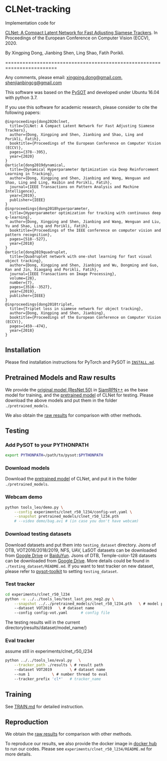 # CLNet-tracking
Implementation code for

[CLNet: A Compact Latent Network for Fast Adjusting Siamese Trackers](https://www.researchgate.net/publication/343601521_CLNet_A_Compact_Latent_Network_for_Fast_Adjusting_Siamese_Trackers). In Proceedings of the European Conference on Computer Vision (ECCV), 2020.

By Xingping Dong, Jianbing Shen, Ling Shao, Fatih Porikli.

========================================================================

Any comments, please email: xingping.dong@gmail.com, shenjianbingcg@gmail.com

This software was based on the [PySOT](https://github.com/STVIR/pysot) and developed under Ubuntu 16.04 with python 3.7.

If you use this software for academic research, please consider to cite the following papers:


```
@inproceedings{dong2020clnet,
  title={CLNet: A Compact Latent Network for Fast Adjusting Siamese Trackers},
  author={Dong, Xingping and Shen, Jianbing and Shao, Ling and Porikli, Fatih},
  booktitle={Proceedings of the European Conference on Computer Vision (ECCV)},
  pages={378--395},
  year={2020}
}
@article{dong2019dynamical,
  title={Dynamical Hyperparameter Optimization via Deep Reinforcement Learning in Tracking},
  author={Dong, Xingping and Shen, Jianbing and Wang, Wenguan and Shao, Ling and Ling, Haibin and Porikli, Fatih},
  journal={IEEE Transactions on Pattern Analysis and Machine Intelligence},
  year={2019},
  publisher={IEEE}
}
@inproceedings{dong2018hyperparameter,
  title={Hyperparameter optimization for tracking with continuous deep q-learning},
  author={Dong, Xingping and Shen, Jianbing and Wang, Wenguan and Liu, Yu and Shao, Ling and Porikli, Fatih},
  booktitle={Proceedings of the IEEE conference on computer vision and pattern recognition},
  pages={518--527},
  year={2018}
}
@article{dong2019quadruplet,
  title={Quadruplet network with one-shot learning for fast visual object tracking},
  author={Dong, Xingping and Shen, Jianbing and Wu, Dongming and Guo, Kan and Jin, Xiaogang and Porikli, Fatih},
  journal={IEEE Transactions on Image Processing},
  volume={28},
  number={7},
  pages={3516--3527},
  year={2019},
  publisher={IEEE}
}
@inproceedings{dong2018triplet,
  title={Triplet loss in siamese network for object tracking},
  author={Dong, Xingping and Shen, Jianbing},
  booktitle={Proceedings of the European Conference on Computer Vision (ECCV)},
  pages={459--474},
  year={2018}
}
```
## Installation

Please find installation instructions for PyTorch and PySOT in [`INSTALL.md`](INSTALL.md).

## Pretrained Models and Raw results
We provide the [original model (ResNet 50)](https://drive.google.com/file/d/1lW_Wj__kOsLGw2H4pwn_eCZK5NywALnm/view?usp=sharing) in [SiamRPN++](https://arxiv.org/abs/1812.11703) as the base model for training, 
and the [pretrained model](https://drive.google.com/file/d/1u6O2wqnlWZiuBuwxvzNLqC-knnCJhTRO/view?usp=sharing) of CLNet for testing. 
Please download the above models and put them in the folder `./pretrained_models`.

We also obtain the [raw results](https://drive.google.com/drive/folders/1-MDTMkH6TLjGhLwuH9nqMLX9D5FdWEy4?usp=sharing) for comparison with other methods.

## Testing

### Add PySOT to your PYTHONPATH
```bash
export PYTHONPATH=/path/to/pysot:$PYTHONPATH
```
### Download models
Download the [pretrained model](https://drive.google.com/file/d/1u6O2wqnlWZiuBuwxvzNLqC-knnCJhTRO/view?usp=sharing) of CLNet, 
and put it in the folder `./pretrained_models`.

### Webcam demo
```bash
python tools_leo/demo.py \
    --config experiments/clnet_r50_l234/config-vot.yaml \
    --snapshot pretrained_models/clnet_r50_l234.pth
    # --video demo/bag.avi # (in case you don't have webcam)
```

### Download testing datasets
Download datasets and put them into `testing_dataset` directory. Jsons of OTB, VOT2016/2018/2019, NFS, UAV, LaSOT datasets can be downloaded from [Google Drive](https://drive.google.com/drive/folders/10cfXjwQQBQeu48XMf2xc_W1LucpistPI) or [BaiduYun](https://pan.baidu.com/s/1js0Qhykqqur7_lNRtle1tA#list/path=%2F). 
Jsons of DTB, Temple-color-128 datasets can be downloaded from [Google Drive](https://drive.google.com/drive/folders/15ShGVLdenuERiYAPvipSSY-gT-y3gsNN?usp=sharing). 
More details could be found in `./testing_dataset/README.md`.
If you want to test tracker on new dataset, please refer to [pysot-toolkit](https://github.com/StrangerZhang/pysot-toolkit) to setting `testing_dataset`. 

### Test tracker
```bash
cd experiments/clnet_r50_l234
python -u ../../tools_leo/test_last_pos_neg2.py	\
	--snapshot ../../pretrained_models/clnet_r50_l234.pth 	\ # model path
	--dataset VOT2019 	\ # dataset name
	--config config-vot.yaml	  # config file
```
The testing results will in the current directory(results/dataset/model_name/)

### Eval tracker
assume still in experiments/clnet_r50_l234
``` bash
python ../../tools_leo/eval.py 	 \
	--tracker_path ./results \ # result path
	--dataset VOT2019        \ # dataset name
	--num 1 		 \ # number thread to eval
	--tracker_prefix 'cl*'   # tracker_name
```

## Training
See [TRAIN.md](TRAIN.md) for detailed instruction.

## Reproduction
We obtain the [raw results](https://drive.google.com/drive/folders/1-MDTMkH6TLjGhLwuH9nqMLX9D5FdWEy4?usp=sharing) for comparison with other methods.

To reproduce our results, we also provide the docker image in [docker hub](https://hub.docker.com/) to run our codes. Please see `experiments/clnet_r50_l234/README.md` for more details.

